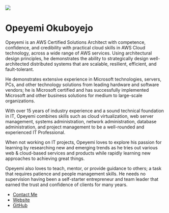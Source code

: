 ![](https://avatars.githubusercontent.com/u/135651560)

# Opeyemi Okuboyejo

Opeyemi is an AWS Certified Solutions Architect with competence, confidence, and credibility with practical cloud skills in AWS Cloud technology, across a wide range of AWS services. Using architectural design principles, he demonstrates the ability to strategically design well-architected distributed systems that are scalable, resilient, efficient, and fault-tolerant.

He demonstrates extensive experience in Microsoft technologies, servers, PCs, and other technology solutions from leading hardware and software vendors; he is Microsoft certified and has successfully implemented Microsoft and other business solutions for medium to large-scale organizations. 

With over 15 years of industry experience and a sound technical foundation in IT, Opeyemi combines skills such as cloud virtualization, web server management, systems administration, network administration, database administration, and project management to be a well-rounded and experienced IT Professional. 

When not working on IT projects, Opeyemi loves to explore his passion for learning by researching new and emerging trends as he tries out various web & cloud-based services and products while rapidly learning new approaches to achieving great things. 

Opeyemi also loves to teach, mentor, or provide guidance to others; a task that requires patience and people management skills. He needs no supervision having been a self-starter entrepreneur and team leader that earned the trust and confidence of clients for many years.

* [Contact Me](https://www.linkedin.com/in/opeyemi-okuboyejo/)  
* [Website](opeyemitechpro.github.io)
* [GitHub](https://github.com/opeyemitechpro)
